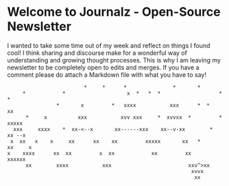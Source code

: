 # Welcome to Journalz - Open-Source Newsletter

I wanted to take some time out of my week and reflect on things I found cool! I think sharing and discourse make for a wonderful way of understanding and growing thought processes. This is why I am leaving my newsletter to be completely open to edits and merges. If you have a comment please do attach a Markdown file with what you have to say!


                             *     *      *               *       *
         *            *                    x  *   *  *                   *   *
                    *       x         *   xxxx           xxx      *  *         xx
          *     x          xxx           xvv xxx     *  xvvxx  *         *   xxxxx
      xxx     xxxx    *  xx-<--x       xx------xxx    xx--v-xx        *     xx --x
     x  xx   x    x     xx      xx    xx         xxxxx       xx   *       xx     x
    x    xxxx      xx  xx         x  xx            xx         xx     xxxxxx
          xx        xxxx           xxx                         xxv^>xx
                                                                xvvx
                                                                 xx
